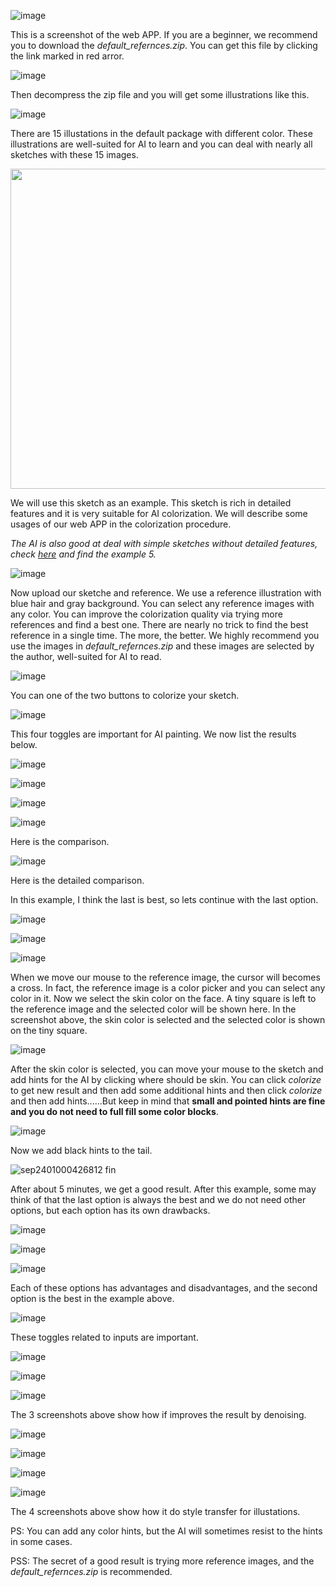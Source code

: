 ﻿![image](https://user-images.githubusercontent.com/19834515/31306645-c9971bc2-ab86-11e7-915f-0dad0b1f9c58.png)

This is a screenshot of the web APP. If you are a beginner, we recommend you to download the *default_refernces.zip*. You can get this file by clicking the link marked in red arror.

![image](https://user-images.githubusercontent.com/19834515/30780911-3577021a-a148-11e7-85fd-b76eeea8a31a.png)

Then decompress the zip file and you will get some illustrations like this.

![image](https://user-images.githubusercontent.com/19834515/30780936-83e1c46c-a148-11e7-9e68-2eea4ad4639c.png)

There are 15 illustations in the default package with different color. These illustrations are well-suited for AI to learn and you can deal with nearly all sketches with these 15 images.

<img src="https://user-images.githubusercontent.com/19834515/30780973-55764520-a149-11e7-8539-a6ff758be8bf.jpg" height = "512"/>

We will use this sketch as an example. This sketch is rich in detailed features and it is very suitable for AI colorization. We will describe some usages of our web APP in the colorization procedure.

*The AI is also good at deal with simple sketches without detailed features, check [here](https://github.com/lllyasviel/style2paints/blob/master/README.md) and find the example 5.*

![image](https://user-images.githubusercontent.com/19834515/31306675-6cc3daf6-ab87-11e7-854a-8de39c30af69.png)

Now upload our sketche and reference. We use a reference illustration with blue hair and gray background. You can select any reference images with any color. You can improve the colorization quality via trying more references and find a best one. There are nearly no trick to find the best reference in a single time. The more, the better. We highly recommend you use the images in *default_refernces.zip* and these images are selected by the author, well-suited for AI to read.

![image](https://user-images.githubusercontent.com/19834515/31306681-9b12ea6e-ab87-11e7-8299-3fb54188ec42.png)

You can one of the two buttons to colorize your sketch.

![image](https://user-images.githubusercontent.com/19834515/31306698-ed00cc6a-ab87-11e7-91ca-ab8d45597c21.png)

This four toggles are important for AI painting. We now list the results below.

![image](https://user-images.githubusercontent.com/19834515/31306706-1b17d918-ab88-11e7-9670-f7b54b9013bd.png)

![image](https://user-images.githubusercontent.com/19834515/31306707-28acc07a-ab88-11e7-98c7-56ddacef264a.png)

![image](https://user-images.githubusercontent.com/19834515/31306709-367de170-ab88-11e7-9ad3-9e5caacc003a.png)

![image](https://user-images.githubusercontent.com/19834515/31306714-462c2b86-ab88-11e7-98b9-9d791a724aef.png)

Here is the comparison.

![image](https://user-images.githubusercontent.com/19834515/30781245-1ebc5240-a14e-11e7-9c92-c70eae744af8.png)

Here is the detailed comparison.

In this example, I think the last is best, so lets continue with the last option.

![image](https://user-images.githubusercontent.com/19834515/31306723-7826e5e0-ab88-11e7-9f79-0c19cee53f91.png)

![image](https://user-images.githubusercontent.com/19834515/31306728-83325500-ab88-11e7-8237-8ef091145f70.png)

![image](https://user-images.githubusercontent.com/19834515/31306730-8b5e3d8e-ab88-11e7-8534-75cfbea93ed6.png)

When we move our mouse to the reference image, the cursor will becomes a cross. In fact, the reference image is a color picker and you can select any color in it. Now we select the skin color on the face. A tiny square is left to the reference image and the selected color will be shown here. In the screenshot above, the skin color is selected and the selected color is shown on the tiny square.

![image](https://user-images.githubusercontent.com/19834515/31306746-d17453e4-ab88-11e7-947c-a3c12ffaae6e.png)

After the skin color is selected, you can move your mouse to the sketch and add hints for the AI by clicking where should be skin. You can click *colorize* to get new result and then add some additional hints and then click *colorize* and then add hints......But keep in mind that **small and pointed hints are fine and you do not need to full fill some color blocks**.

![image](https://user-images.githubusercontent.com/19834515/31306754-f7326abc-ab88-11e7-884a-eb0cb7b88ab5.png)

Now we add black hints to the tail.

![sep2401000426812 fin](https://user-images.githubusercontent.com/19834515/30781737-1599bf00-a157-11e7-8ddb-00de5416fe13.png)

After about 5 minutes, we get a good result. After this example, some may think of that the last option is always the best and we do not need other options, but each option has its own drawbacks.

![image](https://user-images.githubusercontent.com/19834515/31306776-8169df80-ab89-11e7-906c-19b94eaf9c90.png)

![image](https://user-images.githubusercontent.com/19834515/31306783-951b479e-ab89-11e7-9c7b-f08f095d59b6.png)

![image](https://user-images.githubusercontent.com/19834515/31306786-b1f5ec34-ab89-11e7-99db-c8d20cfcfccb.png)

Each of these options has advantages and disadvantages, and the second option is the best in the example above.

![image](https://user-images.githubusercontent.com/19834515/31306789-ccc407f8-ab89-11e7-8bf7-a5bded1ca991.png)

These toggles related to inputs are important. 

![image](https://user-images.githubusercontent.com/19834515/31307448-2f944944-ab97-11e7-843b-50d8c31a3933.png)

![image](https://user-images.githubusercontent.com/19834515/31159580-aca5c37e-a8fc-11e7-85c0-4393d88873e9.png)

![image](https://user-images.githubusercontent.com/19834515/31306841-5eca8b7c-ab8a-11e7-9412-679380a7b119.png)

The 3 screenshots above show how if improves the result by denoising.

![image](https://user-images.githubusercontent.com/19834515/31307131-0f9352cc-ab90-11e7-9366-e19e2854fac0.png)

![image](https://user-images.githubusercontent.com/19834515/31307142-44e43d06-ab90-11e7-8005-0a8006c71bad.png)

![image](https://user-images.githubusercontent.com/19834515/31306849-941f4a60-ab8a-11e7-890b-88bae54f8495.png)

![image](https://user-images.githubusercontent.com/19834515/31306854-b451d7a8-ab8a-11e7-8390-662559eb4498.png)

The 4 screenshots above show how it do style transfer for illustations.

PS: You can add any color hints, but the AI will sometimes resist to the hints in some cases.

PSS: The secret of a good result is trying more reference images, and the *default_refernces.zip* is recommended.
